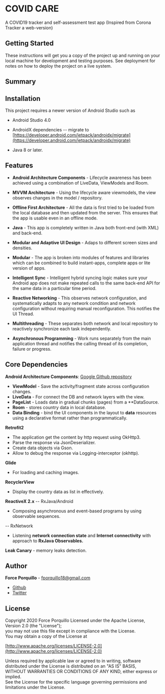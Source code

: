 # COVID CARE

A COVID19 tracker and self-assessment test app (Inspired from Corona Tracker a web-version)

## Getting Started

These instructions will get you a copy of the project up and running on your local machine for development and testing purposes. See deployment for notes on how to deploy the project on a live system.

## Summary

## Installation
This project requires a newer version of Android Studio such as 
- Android Studio 4.0
- AndroidX dependencies 
-- migrate to  [https://developer.android.com/jetpack/androidx/migrate](https://developer.android.com/jetpack/androidx/migrate)

- Java 8 or later.

## Features
- **Android Architecture Components** - Lifecycle awareness has been achieved using a combination of LiveData, ViewModels and Room.

- **MVVM Architecture** - Using the lifecycle aware viewmodels, the view observes changes in the model / repository.

- **Offline First Architecture** - All the data is first tried to be loaded from the local database and then updated from the server. This ensures that the app is usable even in an offline mode.

- **Java**  - This app is completely written in Java both front-end (with XML) and back-end.

- **Modular and Adaptive UI Design** -  Adaps to different screen sizes and densities.

- **Modular** - The app is broken into modules of features and libraries which can be combined to build instant-apps, complete apps or lite version of apps.

-   **Intelligent Sync**  - Intelligent hybrid syncing logic makes sure your Android app does not make repeated calls to the same back-end API for the same data in a particular time period.

- **Reactive Networking** - This observes network configuration, and systematically adapts to any network condition and network configuration without requiring manual reconfiguration. This notifies the UI Thread.

- **Multithreading** - These separates both network and local repository to reactively synchronize each task independently.

- **Asynchronous Programming** - Work runs separately from the main application thread and notifies the calling thread of its completion, failure or progress.

## Core Dependencies
**Android Architecture Components**:  [Google Github repository](https://github.com/android/architecture-components-samples)
- **ViewModel** - Save the activity/fragment state across configuration changes.  
- **LiveData** - For connect the DB and network layers with the view.  
 - **PageList** - Loads data in gradual chunks (pages) from a **DataSource.
- **Room** - stores country data in local database.
- **Data Binding** - bind the UI components in the layout to **data** resources using a declarative format rather than programmatically.

**Retrofit2**  
- The application get the content by http request using OkHttp3.  
 - Parse the response via JsonDeserializer.  
 - Create data objects via Gson.  
 - Allow to debug the response via Logging-interceptor (okhttp).  
  
**Glide** 
- For loading and caching images.  
  
**RecyclerView**  
- Display the country data as list in effectively.  
 
**ReactiveX 2.x**
-- RxJava/Android
- Composing asynchronous and event-based programs by using observable sequences.

-- RxNetwork
- Listening **network connection state** and **Internet connectivity** with approach to **RxJava Observables.**

**Leak Canary** - memory leaks detection.



## Author

**Force Porquillo** - fporquillo18@gmail.com
* [Github](https://github.com/forceporquillo)
* [Twitter](https://twitter.com/tito_4s)

## License


Copyright 2020 Force Porquillo
Licensed under the Apache License, Version 2.0 (the "License");  
you may not use this file except in compliance with the License.  
You may obtain a copy of the License at  

 [http://www.apache.org/licenses/LICENSE-2.0](http://www.apache.org/licenses/LICENSE-2.0)
   
Unless required by applicable law or agreed to in writing, software  
distributed under the License is distributed on an "AS IS" BASIS,  
WITHOUT WARRANTIES OR CONDITIONS OF ANY KIND, either express or implied.  
See the License for the specific language governing permissions and  
limitations under the License.